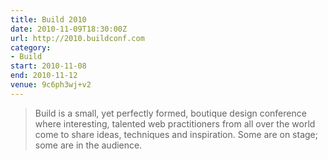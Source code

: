 ```yaml
---
title: Build 2010
date: 2010-11-09T18:30:00Z
url: http://2010.buildconf.com
category:
- Build
start: 2010-11-08
end: 2010-11-12
venue: 9c6ph3wj+v2
---
```

> Build is a small, yet perfectly formed, boutique design conference where interesting, talented web practitioners from all over the world come to share ideas, techniques and inspiration. Some are on stage; some are in the audience.
